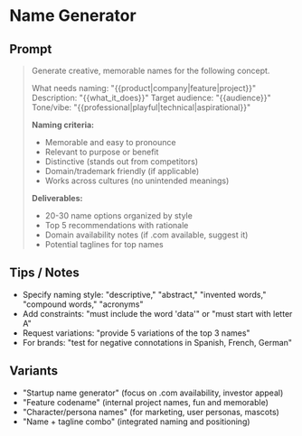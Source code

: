 # Name Generator

## Prompt
> Generate creative, memorable names for the following concept.
>
> What needs naming: "{{product|company|feature|project}}"
> Description: "{{what_it_does}}"
> Target audience: "{{audience}}"
> Tone/vibe: "{{professional|playful|technical|aspirational}}"
>
> **Naming criteria:**
> - Memorable and easy to pronounce
> - Relevant to purpose or benefit
> - Distinctive (stands out from competitors)
> - Domain/trademark friendly (if applicable)
> - Works across cultures (no unintended meanings)
>
> **Deliverables:**
> - 20-30 name options organized by style
> - Top 5 recommendations with rationale
> - Domain availability notes (if .com available, suggest it)
> - Potential taglines for top names

## Tips / Notes
- Specify naming style: "descriptive," "abstract," "invented words," "compound words," "acronyms"
- Add constraints: "must include the word 'data'" or "must start with letter A"
- Request variations: "provide 5 variations of the top 3 names"
- For brands: "test for negative connotations in Spanish, French, German"

## Variants
- "Startup name generator" (focus on .com availability, investor appeal)
- "Feature codename" (internal project names, fun and memorable)
- "Character/persona names" (for marketing, user personas, mascots)
- "Name + tagline combo" (integrated naming and positioning)

